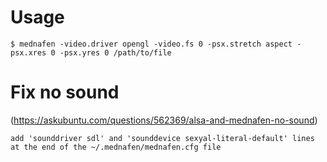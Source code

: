 # Usage
```shell
$ mednafen -video.driver opengl -video.fs 0 -psx.stretch aspect -psx.xres 0 -psx.yres 0 /path/to/file
```

# Fix no sound
(https://askubuntu.com/questions/562369/alsa-and-mednafen-no-sound)
```text
add 'sounddriver sdl' and 'sounddevice sexyal-literal-default' lines at the end of the ~/.mednafen/mednafen.cfg file
```
